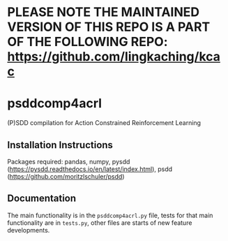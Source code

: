 # PLEASE NOTE THE MAINTAINED VERSION OF THIS REPO IS A PART OF THE FOLLOWING REPO: https://github.com/lingkaching/kcac

# psddcomp4acrl
(P)SDD compilation for Action Constrained Reinforcement Learning

## Installation Instructions
Packages required: pandas, numpy, pysdd (https://pysdd.readthedocs.io/en/latest/index.html), psdd (https://github.com/moritzlschuler/psdd)

## Documentation

The main functionality is in the `psddcomp4acrl.py` file, tests for that main functionality are in `tests.py`, other files are starts of new feature developments.
